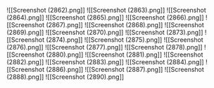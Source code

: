 ![[Screenshot (2862).png]]
![[Screenshot (2863).png]]
![[Screenshot (2864).png]]
![[Screenshot (2865).png]]
![[Screenshot (2866).png]]
![[Screenshot (2867).png]]
![[Screenshot (2868).png]]
![[Screenshot (2869).png]]
![[Screenshot (2870).png]]
![[Screenshot (2873).png]]
![[Screenshot (2874).png]]
![[Screenshot (2875).png]]
![[Screenshot (2876).png]]
![[Screenshot (2877).png]]
![[Screenshot (2878).png]]
![[Screenshot (2880).png]]
![[Screenshot (2881).png]]
![[Screenshot (2882).png]]
![[Screenshot (2883).png]]
![[Screenshot (2884).png]]
![[Screenshot (2886).png]]
![[Screenshot (2887).png]]
![[Screenshot (2888).png]]
![[Screenshot (2890).png]]

